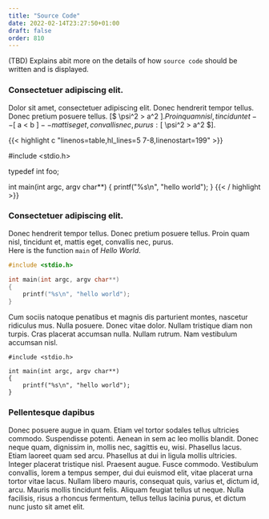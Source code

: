 ```yaml
---
title: "Source Code"
date: 2022-02-14T23:27:50+01:00
draft: false
order: 810
---
```


(TBD) Explains abit more on the details of how ```source code``` should be
written and is displayed.

<!--more-->

### Consectetuer adipiscing elit.

Dolor sit amet, consectetuer adipiscing elit.  Donec hendrerit tempor
tellus.  Donec pretium posuere tellus. [$ \psi^2 > a^2 $]. Proin quam
nisl, tincidunt et -- [$ a < b $] -- mattis eget, convallis nec,
purus: [$ \psi^2 > a^2 $].

{{< highlight c "linenos=table,hl_lines=5 7-8,linenostart=199" >}}

#include <stdio.h>

typedef int foo;

int main(int argc, argv char**)
{
	printf("%s\n", "hello world");
}
{{< / highlight >}}


### Consectetuer adipiscing elit.

Donec hendrerit tempor tellus.  Donec pretium posuere tellus.  Proin
quam nisl, tincidunt et, mattis eget, convallis nec, purus.  
Here is the function ```main``` of *Hello World*.


```C
#include <stdio.h>

int main(int argc, argv char**)
{
	printf("%s\n", "hello world");
}
```

Cum sociis natoque penatibus et magnis dis parturient montes, nascetur
ridiculus mus.  Nulla posuere.  Donec vitae dolor.  Nullam tristique
diam non turpis.  Cras placerat accumsan nulla.  Nullam rutrum.  Nam
vestibulum accumsan nisl.


	#include <stdio.h>

	int main(int argc, argv char**)
	{
		printf("%s\n", "hello world");
	}


### Pellentesque dapibus 

Donec posuere augue in quam.  Etiam vel tortor sodales tellus
ultricies commodo.  Suspendisse potenti.  Aenean in sem ac leo mollis
blandit.  Donec neque quam, dignissim in, mollis nec, sagittis eu,
wisi.  Phasellus lacus.  Etiam laoreet quam sed arcu.  Phasellus at
dui in ligula mollis ultricies.  Integer placerat tristique nisl.
Praesent augue.  Fusce commodo.  Vestibulum convallis, lorem a tempus
semper, dui dui euismod elit, vitae placerat urna tortor vitae lacus.
Nullam libero mauris, consequat quis, varius et, dictum id, arcu.
Mauris mollis tincidunt felis.  Aliquam feugiat tellus ut neque.
Nulla facilisis, risus a rhoncus fermentum, tellus tellus lacinia
purus, et dictum nunc justo sit amet elit.


